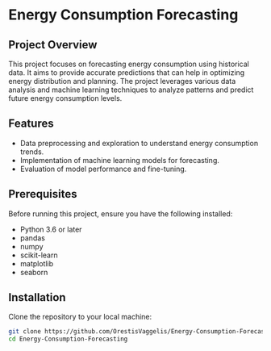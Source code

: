 # Energy Consumption Forecasting

## Project Overview
This project focuses on forecasting energy consumption using historical data. It aims to provide accurate predictions that can help in optimizing energy distribution and planning. The project leverages various data analysis and machine learning techniques to analyze patterns and predict future energy consumption levels.

## Features
- Data preprocessing and exploration to understand energy consumption trends.
- Implementation of machine learning models for forecasting.
- Evaluation of model performance and fine-tuning.

## Prerequisites
Before running this project, ensure you have the following installed:
- Python 3.6 or later
- pandas
- numpy
- scikit-learn
- matplotlib
- seaborn

## Installation
Clone the repository to your local machine:
```bash
git clone https://github.com/OrestisVaggelis/Energy-Consumption-Forecasting.git
cd Energy-Consumption-Forecasting